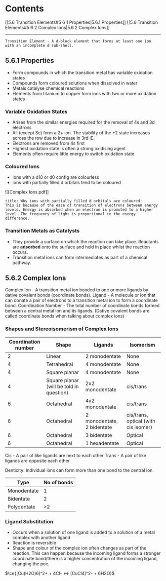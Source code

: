 # Contents
[[5.6 Transition Elements#5 6 1 Properties|5.6.1 Properties]]
[[5.6 Transition Elements#5 6 2 Complex Ions|5.6.2 Complex Ions]]

---
```ad-info
Transition Element - A d-block element that forms at least one ion with an incomplete d sub-shell.
```
## 5.6.1 Properties
- Form compounds in which the transition metal has variable oxidation states
- Compounds form coloured solutions when dissolved in water
- Metals catalyse chemical reactions
- Elements from titanium to copper form ions with two or more oxidation states

### Variable Oxidation States
- Arises from the similar energies required for the removal of 4s and 3d electrons
- All (except Sc) form a 2+ ion. The stability of the +2 state increases across the row due to increase in 3rd IE.
- Electrons are removed from 4s first
- Highest oxidation state is often a strong oxidising agent
- Elements often require little energy to switch oxidation state

### Coloured Ions
- Ions with a d10 or d0 config are colourless
- Ions with partially filled d orbitals tend to be coloured

![[Complex Ions.pdf]]

```ad-info
title: Why ions with partially filled d orbitals are coloured:
This is because of the ease of transition of electrons between energy levels. Energy is absorbed when an electron is promoted to a higher level. The frequency of light is proportional to the energy difference.
```
### Transition Metals as Catalysts
- They provide a surface on which the reaction can take place. Reactants are **adsorbed** onto the surface and held in place whilst the reaction occurs.
- Transition metal ions can form intermediates as part of a chemical pathway.

## 5.6.2 Complex Ions
Complex Ion - A transition metal ion bonded to one or more ligands by dative covalent bonds (coordinate bonds).
Ligand - A molecule or ion that can donate a pair of electrons to a transition metal ion to form a coordinate bond.
Coordination Number - The total number of coordinate bonds formed between a central metal ion and its ligands.
(Dative covalent bonds are called coordinate bonds when talking about complex ions)

### Shapes and Stereoisomerism of Complex Ions

| Coordination number | Shape                                    | Ligands                    | Isomerism                            |
| ------------------- | ---------------------------------------- | -------------------------- | ------------------------------------ |
| 2                   | Linear                                   | 2 monodentate              | None                                 |
| 4                   | Tetrahedral                              | 4 monodentate              | None                                 |
| 4                   | Square planar                            | 4 monodentate              | None                                 |
| 4                   | Square planar (will be told in question) | 2x2 monodentate            | cis/trans                            |
| 6                   | Octahedral                               | 4x2 monodentate            | cis/trans                            |
| 6                   | Octahedral                               | 2 monodentate, 2 bidentate | cis/trans, optical (with cis isomer) |
| 6                   | Octahedral                               | 3 bidentate                | Optical                              |
| 6                   | Octahedral                               | 1 hexadentate              | Optical                              |

Cis - A pair of like ligands are next to each other
Trans - A pair of like ligands are opposite each other

Denticity:
Individual ions can form more than one bond to the central ion.

| Type        | No of bonds |
| ----------- | ----------- |
| Monodentate | 1           |
| Bidentate   | 2           |
| Polydentate | >2          |

### Ligand Substitution
- Occurs when a solution of one ligand is added to a solution of a metal complex with another ligand
- Reaction is reversible
- Shape and colour of the complex ion often changes as part of the reaction. This can happen because the incoming ligand forms a stronger coordinate bond/there is a higher concentration of the incoming ligand, changing the poe.

$\ce{[Cu(H2O)6]^2+ + 4Cl- <=> [CuCl4]^2- + 6H2O}$